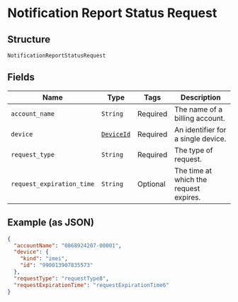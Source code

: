 
# Notification Report Status Request

## Structure

`NotificationReportStatusRequest`

## Fields

| Name | Type | Tags | Description |
|  --- | --- | --- | --- |
| `account_name` | `String` | Required | The name of a billing account. |
| `device` | [`DeviceId`](../../doc/models/device-id.md) | Required | An identifier for a single device. |
| `request_type` | `String` | Required | The type of request. |
| `request_expiration_time` | `String` | Optional | The time at which the request expires. |

## Example (as JSON)

```json
{
  "accountName": "0868924207-00001",
  "device": {
    "kind": "imei",
    "id": "990013907835573"
  },
  "requestType": "requestType8",
  "requestExpirationTime": "requestExpirationTime6"
}
```

